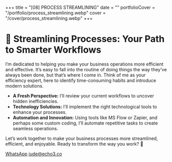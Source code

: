 +++
title = "[08] PROCESS STREAMLINING"
date = ""
portfolioCover = "/portfolio/process_streamlining.webp"
cover = "/cover/process_streamlining.webp"
+++
# 🔄 Streamlining Processes: Your Path to Smarter Workflows

I’m dedicated to helping you make your business operations more efficient and effective. It’s easy to fall into the routine of doing things the way they’ve always been done, but that’s where I come in. Think of me as your efficiency expert, here to identify time-consuming habits and introduce modern solutions.

- **A Fresh Perspective:** I’ll review your current workflows to uncover hidden inefficiencies.  
- **Technology Solutions:** I’ll implement the right technological tools to enhance your processes.  
- **Automation and Innovation:** Using tools like MS Flow or Zapier, and perhaps some custom coding, I’ll automate repetitive tasks to create seamless operations.  

Let’s work together to make your business processes more streamlined, efficient, and enjoyable. Ready to transform the way you work? 🚀

[WhatsApp](https://wa.me/447413678040)
[jude@echo3.co](mailto:jude@echo3.co)